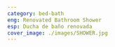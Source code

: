 ```yaml
---
category: bed-bath
eng: Renovated Bathroom Shower
esp: Ducha de baño renovada
cover_image: ./images/SHOWER.jpg
---
```


